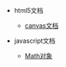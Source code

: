 <html>
<head>
  <title>文档</title>
  <meta charset="utf-8">
</head>
<body>
  <ul>
    <li>
      <p>html5文档</p>
      <ul>
        <li><a href="./html5/canvas/index.html">canvas文档</a></li>
      </ul>
    </li>
    <li><p>javascript文档</p>
      <ul>
        <li><a href="./javascript/module-Math.html">Math对象</a></li>
      </ul>
    </li>
  </ul>
</body>
</html>
